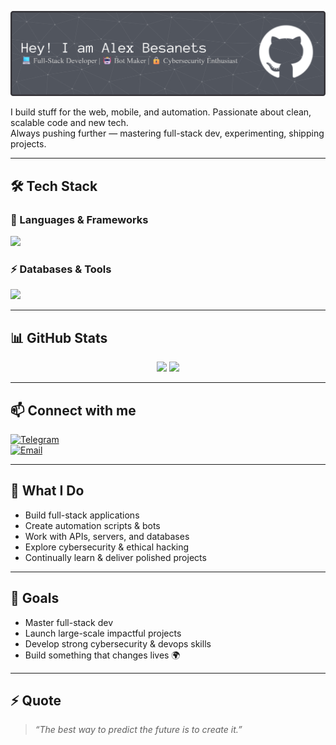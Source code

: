 ![Banner](./github-header-banner-pro.png)


I build stuff for the web, mobile, and automation. Passionate about clean, scalable code and new tech.  
Always pushing further — mastering full-stack dev, experimenting, shipping projects.

---

## 🛠️ Tech Stack  

### 🚀 Languages & Frameworks  
<p align="left">
  <img src="https://skillicons.dev/icons?i=js,ts,python,java,kotlin,react,nodejs,express,html,css,tailwind,androidstudio" />
</p>

### ⚡ Databases & Tools  
<p align="left">
  <img src="https://skillicons.dev/icons?i=mysql,postgres,mongodb,git,docker,linux,vscode" />
</p>

---

## 📊 GitHub Stats  
<p align="center">
  <img src="https://github-readme-stats.vercel.app/api?username=abesanets&show_icons=true&theme=tokyonight" height="180em"/>
  <img src="https://github-readme-stats.vercel.app/api/top-langs/?username=abesanets&layout=compact&theme=tokyonight" height="180em"/>
</p>


---

## 📫 Connect with me  
[![Telegram](https://img.shields.io/badge/Telegram-%40besanets-blue?logo=telegram)](https://t.me/besanets)  
[![Email](https://img.shields.io/badge/Email-abesanets%40gmail.com-red?logo=gmail)](mailto:abesanets@gmail.com)

---

## 🚀 What I Do  
- Build full-stack applications  
- Create automation scripts & bots  
- Work with APIs, servers, and databases  
- Explore cybersecurity & ethical hacking  
- Continually learn & deliver polished projects  

---

## 🎯 Goals  
- Master full-stack dev  
- Launch large-scale impactful projects  
- Develop strong cybersecurity & devops skills  
- Build something that changes lives 🌍  

---

## ⚡ Quote  
> *“The best way to predict the future is to create it.”*  
